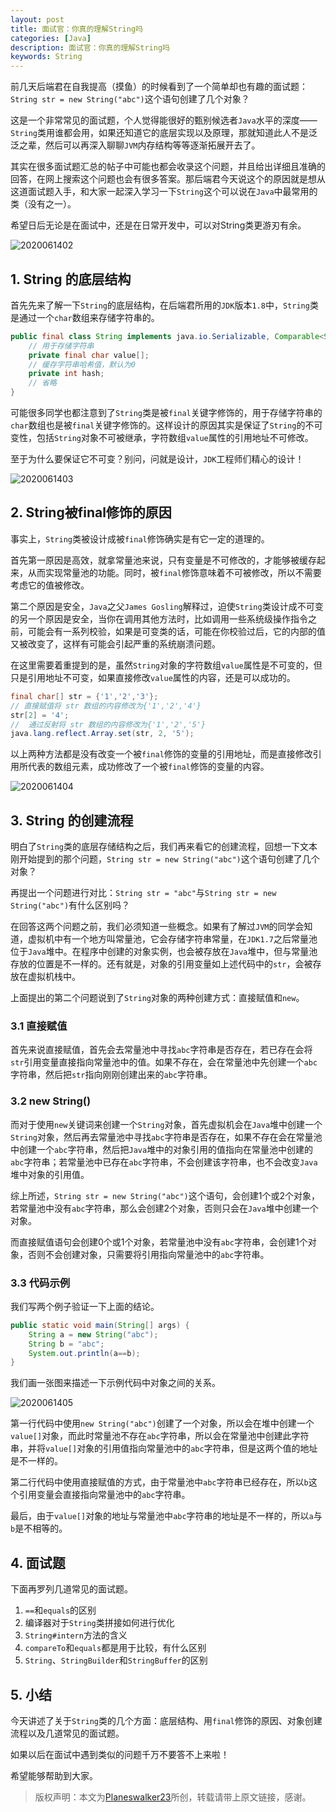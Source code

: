 ```yaml
---
layout: post
title: 面试官：你真的理解String吗
categories: [Java]
description: 面试官：你真的理解String吗
keywords: String
---
```


前几天后端君在自我提高（摸鱼）的时候看到了一个简单却也有趣的面试题：`String str = new String("abc")`这个语句创建了几个对象？

这是一个非常常见的面试题，个人觉得能很好的甄别候选者`Java`水平的深度——`String`类用谁都会用，如果还知道它的底层实现以及原理，那就知道此人不是泛泛之辈，然后可以再深入聊聊`JVM`内存结构等等逐渐拓展开去了。

其实在很多面试题汇总的帖子中可能也都会收录这个问题，并且给出详细且准确的回答，在网上搜索这个问题也会有很多答案。那后端君今天说这个的原因就是想从这道面试题入手，和大家一起深入学习一下`String`这个可以说在`Java`中最常用的类（没有之一）。

希望日后无论是在面试中，还是在日常开发中，可以对String类更游刃有余。

![2020061402](https://planeswalker23.github.io/images/posts/2020061402.png)

## 1. String 的底层结构
首先先来了解一下`String`的底层结构，在后端君所用的`JDK`版本`1.8`中，`String`类是通过一个`char`数组来存储字符串的。

```java
public final class String implements java.io.Serializable, Comparable<String>, CharSequence {
    // 用于存储字符串
    private final char value[];
    // 缓存字符串哈希值，默认为0
    private int hash;
    // 省略
}
```

可能很多同学也都注意到了`String`类是被`final`关键字修饰的，用于存储字符串的`char`数组也是被`final`关键字修饰的。这样设计的原因其实是保证了`String`的不可变性，包括`String`对象不可被继承，字符数组`value`属性的引用地址不可修改。

至于为什么要保证它不可变？别问，问就是设计，`JDK`工程师们精心的设计！

![2020061403](https://planeswalker23.github.io/images/posts/2020061403.png)

## 2. String被final修饰的原因

事实上，`String`类被设计成被`final`修饰确实是有它一定的道理的。

首先第一原因是高效，就拿常量池来说，只有变量是不可修改的，才能够被缓存起来，从而实现常量池的功能。同时，被`final`修饰意味着不可被修改，所以不需要考虑它的值被修改。

第二个原因是安全，`Java`之父`James Gosling`解释过，迫使`String`类设计成不可变的另一个原因是安全，当你在调用其他方法时，比如调用一些系统级操作指令之前，可能会有一系列校验，如果是可变类的话，可能在你校验过后，它的内部的值又被改变了，这样有可能会引起严重的系统崩溃问题。

在这里需要着重提到的是，虽然`String`对象的字符数组`value`属性是不可变的，但只是引用地址不可变，如果直接修改`value`属性的内容，还是可以成功的。

```java
final char[] str = {'1','2','3'};
// 直接赋值将 str 数组的内容修改为{'1','2','4'}
str[2] = '4';
//  通过反射将 str 数组的内容修改为{'1','2','5'}
java.lang.reflect.Array.set(str, 2, '5');
```

以上两种方法都是没有改变一个被`final`修饰的变量的引用地址，而是直接修改引用所代表的数组元素，成功修改了一个被`final`修饰的变量的内容。

![2020061404](https://planeswalker23.github.io/images/posts/2020061404.png)

## 3. String 的创建流程
明白了`String`类的底层存储结构之后，我们再来看它的创建流程，回想一下文本刚开始提到的那个问题，`String str = new String("abc")`这个语句创建了几个对象？

再提出一个问题进行对比：`String str = "abc"`与`String str = new String("abc")`有什么区别吗？

在回答这两个问题之前，我们必须知道一些概念。如果有了解过`JVM`的同学会知道，虚拟机中有一个地方叫常量池，它会存储字符串常量，在`JDK1.7`之后常量池位于`Java`堆中。在程序中创建的对象实例，也会被存放在`Java`堆中，但与常量池存放的位置是不一样的。还有就是，对象的引用变量如上述代码中的`str`，会被存放在虚拟机栈中。

上面提出的第二个问题说到了`String`对象的两种创建方式：直接赋值和`new`。

### 3.1 直接赋值
首先来说直接赋值，首先会去常量池中寻找`abc`字符串是否存在，若已存在会将`str`引用变量直接指向常量池中的值。如果不存在，会在常量池中先创建一个`abc`字符串，然后把`str`指向刚刚创建出来的`abc`字符串。

### 3.2 new String()
而对于使用`new`关键词来创建一个`String`对象，首先虚拟机会在`Java`堆中创建一个`String`对象，然后再去常量池中寻找`abc`字符串是否存在，如果不存在会在常量池中创建一个`abc`字符串，然后把`Java`堆中的对象引用的值指向在常量池中创建的`abc`字符串；若常量池中已存在`abc`字符串，不会创建该字符串，也不会改变`Java`堆中对象的引用值。

综上所述，`String str = new String("abc")`这个语句，会创建1个或2个对象，若常量池中没有`abc`字符串，那么会创建2个对象，否则只会在`Java`堆中创建一个对象。

而直接赋值语句会创建0个或1个对象，若常量池中没有`abc`字符串，会创建1个对象，否则不会创建对象，只需要将引用指向常量池中的`abc`字符串。

### 3.3 代码示例
我们写两个例子验证一下上面的结论。

```java
public static void main(String[] args) {
    String a = new String("abc");
    String b = "abc";
    System.out.println(a==b);
}
```

我们画一张图来描述一下示例代码中对象之间的关系。

![2020061405](https://planeswalker23.github.io/images/posts/2020061405.png)

第一行代码中使用`new String("abc")`创建了一个对象，所以会在堆中创建一个`value[]`对象，而此时常量池不存在`abc`字符串，所以会在常量池中创建此字符串，并将`value[]`对象的引用值指向常量池中的`abc`字符串，但是这两个值的地址是不一样的。

第二行代码中使用直接赋值的方式，由于常量池中`abc`字符串已经存在，所以`b`这个引用变量会直接指向常量池中的`abc`字符串。

最后，由于`value[]`对象的地址与常量池中`abc`字符串的地址是不一样的，所以`a`与`b`是不相等的。

## 4. 面试题
下面再罗列几道常见的面试题。
1. `==`和`equals`的区别
2. 编译器对于`String`类拼接如何进行优化
3. `String#intern`方法的含义
4. `compareTo`和`equals`都是用于比较，有什么区别
5. `String`、`StringBuilder`和`StringBuffer`的区别

## 5. 小结
今天讲述了关于`String`类的几个方面：底层结构、用`final`修饰的原因、对象创建流程以及几道常见的面试题。

如果以后在面试中遇到类似的问题千万不要答不上来啦！

希望能够帮助到大家。


> 版权声明：本文为[Planeswalker23](https://github.com/Planeswalker23)所创，转载请带上原文链接，感谢。